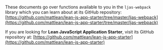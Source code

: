 These documents go over functions available to you in the `ljas-webpack` library which you can learn about at its GitHub repository: [https://github.com/mattlean/lean-js-app-starter/tree/master/ljas-webpack](https://github.com/mattlean/lean-js-app-starter/tree/master/ljas-webpack)

If you are looking for **Lean JavaScript Application Starter**, visit its GitHub repository at: [https://github.com/mattlean/lean-js-app-starter](https://github.com/mattlean/lean-js-app-starter)
